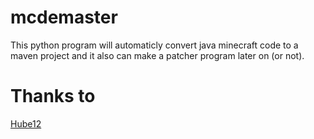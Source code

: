 # mcdemaster
This python program will automaticly convert java minecraft code to a maven project and it also can make a patcher program later on (or not).
# Thanks to
[Hube12](https://github.com/hube12/DecompilerMC)